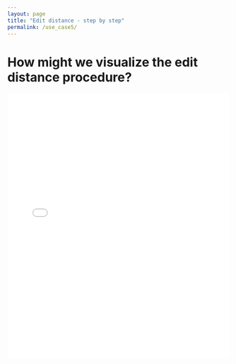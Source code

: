 ```yaml
---
layout: page
title: "Edit distance - step by step"
permalink: /use_case5/
---
```


# How might we visualize the edit distance procedure? 

<iframe src="/assets/edit_distance.v.0.0.html" width="100%" height="600" frameborder="0"></iframe>